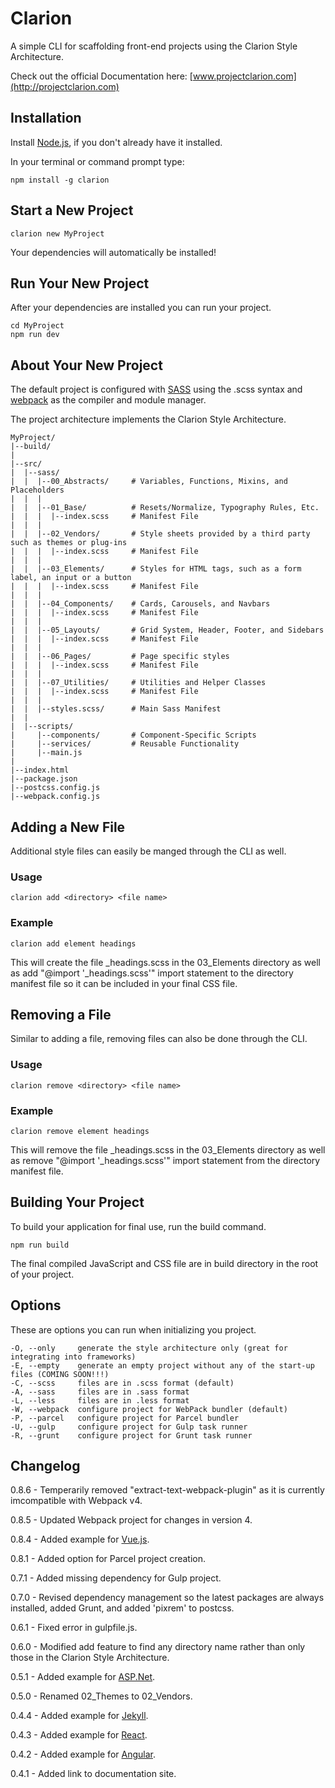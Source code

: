 # Clarion

A simple CLI for scaffolding front-end projects using the Clarion Style Architecture.

Check out the official Documentation here: [www.projectclarion.com](http://projectclarion.com)


## Installation

Install [Node.js](https://nodejs.org/en/), if you don't already have it installed.

In your terminal or command prompt type:

    npm install -g clarion


## Start a New Project
    clarion new MyProject

Your dependencies will automatically be installed!


## Run Your New Project
After your dependencies are installed you can run your project.

    cd MyProject
    npm run dev

## About Your New Project

The default project is configured with [SASS](http://sass-lang.com/) using the .scss syntax and [webpack](https://webpack.js.org/) as the compiler and module manager.

The project architecture implements the Clarion Style Architecture.

    MyProject/
    |--build/
    |
    |--src/
    |  |--sass/
    |  |  |--00_Abstracts/     # Variables, Functions, Mixins, and Placeholders
    |  |  |
    |  |  |--01_Base/          # Resets/Normalize, Typography Rules, Etc.
    |  |  |  |--index.scss     # Manifest File
    |  |  |
    |  |  |--02_Vendors/       # Style sheets provided by a third party such as themes or plug-ins
    |  |  |  |--index.scss     # Manifest File
    |  |  |
    |  |  |--03_Elements/      # Styles for HTML tags, such as a form label, an input or a button
    |  |  |  |--index.scss     # Manifest File
    |  |  |
    |  |  |--04_Components/    # Cards, Carousels, and Navbars
    |  |  |  |--index.scss     # Manifest File
    |  |  |  
    |  |  |--05_Layouts/       # Grid System, Header, Footer, and Sidebars
    |  |  |  |--index.scss     # Manifest File
    |  |  |
    |  |  |--06_Pages/         # Page specific styles
    |  |  |  |--index.scss     # Manifest File
    |  |  |
    |  |  |--07_Utilities/     # Utilities and Helper Classes
    |  |  |  |--index.scss     # Manifest File
    |  |  |
    |  |  |--styles.scss/      # Main Sass Manifest
    |  |
    |  |--scripts/
    |     |--components/       # Component-Specific Scripts
    |     |--services/         # Reusable Functionality
    |     |--main.js
    |   
    |--index.html
    |--package.json
    |--postcss.config.js
    |--webpack.config.js

## Adding a New File

Additional style files can easily be manged through the CLI as well.

### Usage

    clarion add <directory> <file name>

### Example

    clarion add element headings

This will create the file _headings.scss in the 03_Elements directory as well as add "@import '_headings.scss'" import statement to the directory manifest file so it can be included in your final CSS file.

## Removing a File

Similar to adding a file, removing files can also be done through the CLI.

### Usage

    clarion remove <directory> <file name>

### Example

    clarion remove element headings

This will remove the file _headings.scss in the 03_Elements directory as well as remove "@import '_headings.scss'" import statement from the directory manifest file.

## Building Your Project

To build your application for final use, run the build command.

    npm run build

The final compiled JavaScript and CSS file are in build directory in the root of your project.

## Options

These are options you can run when initializing you project.

    -O, --only     generate the style architecture only (great for integrating into frameworks)
    -E, --empty    generate an empty project without any of the start-up files (COMING SOON!!!)
    -C, --scss     files are in .scss format (default)
    -A, --sass     files are in .sass format
    -L, --less     files are in .less format
    -W, --webpack  configure project for WebPack bundler (default)
    -P, --parcel   configure project for Parcel bundler
    -U, --gulp     configure project for Gulp task runner
    -R, --grunt    configure project for Grunt task runner


## Changelog

0.8.6 - Temperarily removed "extract-text-webpack-plugin" as it is currently imcompatible with Webpack v4.

0.8.5 - Updated Webpack project for changes in version 4.

0.8.4 - Added example for [Vue.js](http://projectclarion.com/examples/vuejs/).

0.8.1 - Added option for Parcel project creation.

0.7.1 - Added missing dependency for Gulp project.

0.7.0 - Revised dependency management so the latest packages are always installed, added Grunt, and added 'pixrem' to postcss.

0.6.1 - Fixed error in gulpfile.js.

0.6.0 - Modified add feature to find any directory name rather than only those in the Clarion Style Architecture.

0.5.1 - Added example for [ASP.Net](http://projectclarion.com/examples/aspnet/).

0.5.0 - Renamed 02_Themes to 02_Vendors.

0.4.4 - Added example for [Jekyll](http://projectclarion.com/examples/jekyll/).

0.4.3 - Added example for [React](http://projectclarion.com/examples/react/).

0.4.2 - Added example for [Angular](http://projectclarion.com/examples/angular/).

0.4.1 - Added link to documentation site.


